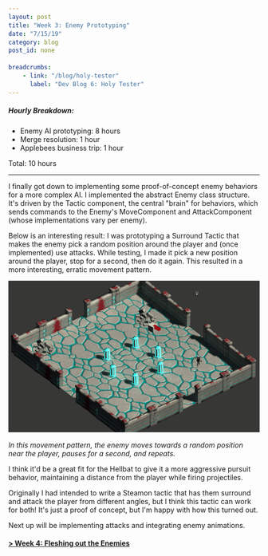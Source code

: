 ```yaml
---
layout: post
title: "Week 3: Enemy Prototyping"
date: "7/15/19"
category: blog
post_id: none

breadcrumbs: 
    - link: "/blog/holy-tester"
      label: "Dev Blog 6: Holy Tester"
---
```


##### Hourly Breakdown:
- Enemy AI prototyping: 8 hours
- Merge resolution: 1 hour
- Applebees business trip: 1 hour

Total: 10 hours

-----

I finally got down to implementing some proof-of-concept enemy behaviors for a more complex AI. I implemented the abstract Enemy class structure. It's driven by the Tactic component, the central "brain" for behaviors, which sends commands to the Enemy's MoveComponent and AttackComponent (whose implementations vary per enemy). 

Below is an interesting result: I was prototyping a Surround Tactic that makes the enemy pick a random position around the player and (once implemented) use attacks. While testing, I made it pick a new position around the player, stop for a second, then do it again. This resulted in a more interesting, erratic movement pattern.

<div class="text-center">
    <img src="/assets/images/blog/holy-tester/log-3/enemy-prototype.gif" class="blog rounded mx-auto d-block" >
    <p><i>
    In this movement pattern, the enemy moves towards a random position near the player, pauses for a second, and repeats.
    </i></p>
</div>

I think it'd be a great fit for the Hellbat to give it a more aggressive pursuit behavior, maintaining a distance from the player while firing projectiles.

Originally I had intended to write a Steamon tactic that has them surround and attack the player from different angles, but I think this tactic can work for both! It's just a proof of concept, but I'm happy with how this turned out. 

Next up will be implementing attacks and integrating enemy animations.

#### [> Week 4: Fleshing out the Enemies](/blog/holy-tester/log-4)